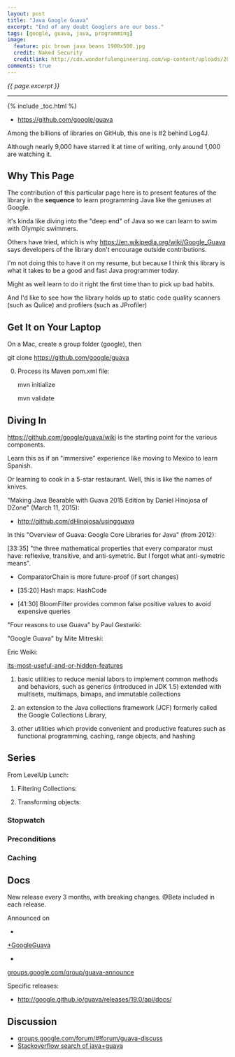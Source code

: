 ```yaml
---
layout: post
title: "Java Google Guava"
excerpt: "End of any doubt Googlers are our boss."
tags: [google, guava, java, programming]
image:
  feature: pic brown java beans 1900x500.jpg
  credit: Naked Security
  creditlink: http://cdn.wonderfulengineering.com/wp-content/uploads/2013/11/apple-wallpaper-1.jpg
comments: true
---
```

<i>{{ page.excerpt }}</i>
<hr />

{% include _toc.html %}

* <a target="_blank" href="https://github.com/google/guava">
   https://github.com/google/guava</a>

Among the billions of libraries on GitHub,
this one is #2 behind Log4J.

Although nearly 9,000 have starred it at time of writing,
only around 1,000 are watching it.

## Why This Page

The contribution of this particular page here is to present features of the library in the <strong>sequence</strong>
to learn programming Java like the geniuses at Google.

It's kinda like diving into the "deep end" of Java so we can learn to swim with Olympic swimmers.

Others have tried, which is why https://en.wikipedia.org/wiki/Google_Guava says developers of the library don't
encourage outside contributions.

I'm not doing this to have it on my resume, 
but because I think this library is what it takes to be a good and fast Java programmer today.

Might as well learn to do it right the first time than to pick up bad habits.

And I'd like to see how the library holds up to static code quality scanners (such as Qulice) and
profilers (such as JProfiler)

## Get It on Your Laptop

On a Mac, create a group folder (google), then

   git clone https://github.com/google/guava

0. Process its Maven pom.xml file:

   mvn initialize

   mvn validate

## Diving In

<a target="_blank" href="https://github.com/google/guava/wiki">
   https://github.com/google/guava/wiki</a>
   is the starting point for the various components.

Learn this as if an "immersive" experience like moving to Mexico to learn Spanish.

Or learning to cook in a 5-star restaurant.
Well, this is like the names of knives.

"Making Java Bearable with Guava 2015 Edition by Daniel Hinojosa of DZone" (March 11, 2015):

   <amp-youtube data-videoid="MFEJll-wU7Q" layout="responsive" width="480" height="270"></amp-youtube>

   * <a target="_blank" href="http://github.com/dHinojosa/usingguava">http://github.com/dHinojosa/usingguava</a>

In this "Overview of Guava: Google Core Libraries for Java" (from 2012):

   <amp-youtube data-videoid="0L1UU8mRfxk" layout="responsive" width="480" height="270"></amp-youtube>

   [33:35] "the three mathematical properties that every comparator must have:
   reflexive, transitive, and anti-symetric. But I forgot what anti-symetric means".

   * ComparatorChain is more future-proof (if sort changes)

   * [35:20] Hash maps: HashCode
   * [41:30] BloomFilter provides common false positive values to avoid expensive queries

"Four reasons to use Guava" by Paul Gestwiki:

   <amp-youtube data-videoid="r8seIn7NZQw" layout="responsive" width="480" height="270"></amp-youtube>

"Google Guava" by Mite Mitreski:

   <amp-youtube data-videoid="96R9I1i0AM4" layout="responsive" width="480" height="270"></amp-youtube>

Eric Weiki:

   <amp-youtube data-videoid="4ynVrMtg1TE" layout="responsive" width="480" height="270"></amp-youtube>


<a target="_blank" href="http://stackoverflow.com/questions/3759440/the-guava-library-for-java-what-are-its-most-useful-and-or-hidden-features?rq=1">
its-most-useful-and-or-hidden-features</a>

1. basic utilities to reduce menial labors to implement common methods and behaviors, 
such as generics (introduced in JDK 1.5) extended with
multisets, multimaps, bimaps, and immutable collections

2. an extension to the Java collections framework (JCF) formerly called the Google Collections Library,

3. other utilities which provide convenient and productive features such as 
functional programming, caching, range objects, and hashing


## Series
From LevelUp Lunch:

1. Filtering Collections:

   <amp-youtube data-videoid="sAoDG22uzGA" layout="responsive" width="480" height="270"></amp-youtube>

2. Transforming objects:

   <amp-youtube data-videoid="nAcs321_hAk" layout="responsive" width="480" height="270"></amp-youtube>

### Stopwatch

### Preconditions

### Caching

## Docs

New release every 3 months, with breaking changes.
@Beta included in each release.

Announced on

   * <a target="_blank" href="https://plus.google.com/+googleguava">
   +GoogleGuava</a>

   * <a target="_blank" href="http://groups.google.com/group/guava-announce">
   groups.google.com/group/guava-announce</a>

Specific releases:

   * http://google.github.io/guava/releases/19.0/api/docs/

## Discussion

* <a target="_blank" href="https://groups.google.com/forum/#!forum/guava-discuss">
   groups.google.com/forum/#!forum/guava-discuss</a>

* <a target="_blank" href="http://stackoverflow.com/questions/ask?tags=java+guava">
   Stackoverflow search of java+guava</a>